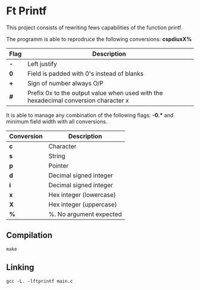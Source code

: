 # Ft Printf

This project consists of rewriting fews capabilities of the function printf.

The programm is able to reprodruce the following conversions: **cspdiuxX%**

| Flag  | Description														 |
|-------|--------------------------------------------------------------------|
| **-** | Left justify         |
| **0** | Field is padded with 0's instead of blanks |
| **+** | Sign of number always O/P |
| **#** | Prefix 0x to the output value when used with the hexadecimal conversion character x|

It is able to manage any combination of the following flags: **-0.\*** and minimum field
width with all conversions.

| Conversion | Description					|
|------------|------------------------------|
| **c**		 | Character	|
| **s**		 | String		|
| **p**		 | Pointer		|
| **d**		 | Decimal signed integer			|
| **i**		 | Decimal signed integer			|
| **x**		 | Hex integer (lowercase)	|
| **X**		 | Hex integer (uppercase)	|
| **%**		 |  %. No argument expected			|

## Compilation
`make`

## Linking
`gcc -L. -lftprintf main.c`
